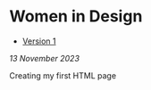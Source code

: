 # Women in Design

- [Version 1](https://eleventhirty.github.io/women-in-design/index-one.html)

*13 November 2023*

Creating my first HTML page